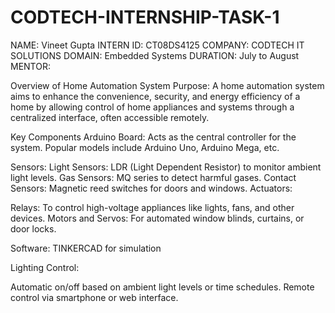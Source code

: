 # CODTECH-INTERNSHIP-TASK-1
NAME: Vineet Gupta
INTERN ID: CT08DS4125
COMPANY: CODTECH IT SOLUTIONS
DOMAIN: Embedded Systems
DURATION: July to August
MENTOR: 

Overview of Home Automation System
Purpose:
A home automation system aims to enhance the convenience, security, and energy efficiency of a home by allowing control of home appliances and systems through a centralized interface, often accessible remotely.

Key Components
Arduino Board:
Acts as the central controller for the system.
Popular models include Arduino Uno, Arduino Mega, etc.

Sensors:
Light Sensors: LDR (Light Dependent Resistor) to monitor ambient light levels.
Gas Sensors: MQ series to detect harmful gases.
Contact Sensors: Magnetic reed switches for doors and windows.
Actuators:

Relays: 
To control high-voltage appliances like lights, fans, and other devices.
Motors and Servos: For automated window blinds, curtains, or door locks.

Software:
TINKERCAD for simulation 

Lighting Control:

Automatic on/off based on ambient light levels or time schedules.
Remote control via smartphone or web interface.
